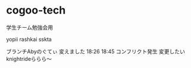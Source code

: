 # cogoo-tech
学生チーム勉強会用

yopii
rashkai
sskta

ブランチAbyのぐてぃ
変えました
18:26
18:45
コンフリクト発生
変更したい
knightrideららら～
